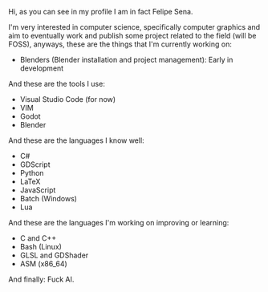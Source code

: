 Hi, as you can see in my profile I am in fact Felipe Sena.

I'm very interested in computer science, specifically computer graphics and aim to eventually work and publish some project related to the field (will be FOSS), anyways, these are the things that I'm currently working on:

- Blenders (Blender installation and project management): Early in development

And these are the tools I use:

- Visual Studio Code (for now)
- VIM
- Godot
- Blender

And these are the languages I know well:

- C#
- GDScript
- Python
- LaTeX
- JavaScript
- Batch (Windows)
- Lua

And these are the languages I'm working on improving or learning:

- C and C++
- Bash (Linux)
- GLSL and GDShader
- ASM (x86\_64)

And finally: Fuck AI.
